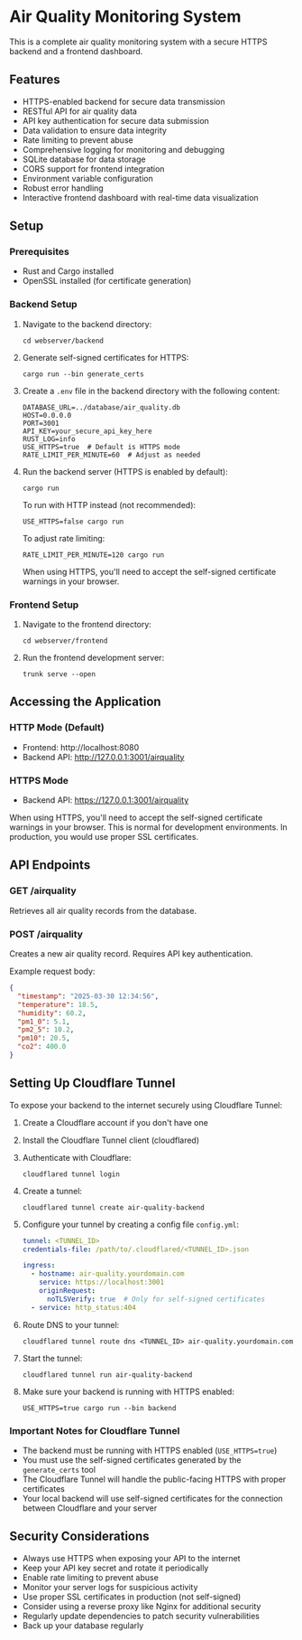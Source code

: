 # Air Quality Monitoring System

This is a complete air quality monitoring system with a secure HTTPS backend and a frontend dashboard.

## Features

- HTTPS-enabled backend for secure data transmission
- RESTful API for air quality data
- API key authentication for secure data submission
- Data validation to ensure data integrity
- Rate limiting to prevent abuse
- Comprehensive logging for monitoring and debugging
- SQLite database for data storage
- CORS support for frontend integration
- Environment variable configuration
- Robust error handling
- Interactive frontend dashboard with real-time data visualization

## Setup

### Prerequisites

- Rust and Cargo installed
- OpenSSL installed (for certificate generation)

### Backend Setup

1. Navigate to the backend directory:
   ```
   cd webserver/backend
   ```

2. Generate self-signed certificates for HTTPS:
   ```
   cargo run --bin generate_certs
   ```

3. Create a `.env` file in the backend directory with the following content:
   ```
   DATABASE_URL=../database/air_quality.db
   HOST=0.0.0.0
   PORT=3001
   API_KEY=your_secure_api_key_here
   RUST_LOG=info
   USE_HTTPS=true  # Default is HTTPS mode
   RATE_LIMIT_PER_MINUTE=60  # Adjust as needed
   ```

4. Run the backend server (HTTPS is enabled by default):
   ```
   cargo run
   ```

   To run with HTTP instead (not recommended):
   ```
   USE_HTTPS=false cargo run
   ```

   To adjust rate limiting:
   ```
   RATE_LIMIT_PER_MINUTE=120 cargo run
   ```

   When using HTTPS, you'll need to accept the self-signed certificate warnings in your browser.

### Frontend Setup

1. Navigate to the frontend directory:
   ```
   cd webserver/frontend
   ```

2. Run the frontend development server:
   ```
   trunk serve --open
   ```

## Accessing the Application

### HTTP Mode (Default)
- Frontend: http://localhost:8080
- Backend API: http://127.0.0.1:3001/airquality

### HTTPS Mode
- Backend API: https://127.0.0.1:3001/airquality

When using HTTPS, you'll need to accept the self-signed certificate warnings in your browser. This is normal for development environments. In production, you would use proper SSL certificates.

## API Endpoints

### GET /airquality

Retrieves all air quality records from the database.

### POST /airquality

Creates a new air quality record. Requires API key authentication.

Example request body:
```json
{
  "timestamp": "2025-03-30 12:34:56",
  "temperature": 18.5,
  "humidity": 60.2,
  "pm1_0": 5.1,
  "pm2_5": 10.2,
  "pm10": 20.5,
  "co2": 400.0
}
```

## Setting Up Cloudflare Tunnel

To expose your backend to the internet securely using Cloudflare Tunnel:

1. Create a Cloudflare account if you don't have one
2. Install the Cloudflare Tunnel client (cloudflared)
3. Authenticate with Cloudflare:
   ```
   cloudflared tunnel login
   ```
4. Create a tunnel:
   ```
   cloudflared tunnel create air-quality-backend
   ```
5. Configure your tunnel by creating a config file `config.yml`:
   ```yaml
   tunnel: <TUNNEL_ID>
   credentials-file: /path/to/.cloudflared/<TUNNEL_ID>.json

   ingress:
     - hostname: air-quality.yourdomain.com
       service: https://localhost:3001
       originRequest:
         noTLSVerify: true  # Only for self-signed certificates
     - service: http_status:404
   ```

6. Route DNS to your tunnel:
   ```
   cloudflared tunnel route dns <TUNNEL_ID> air-quality.yourdomain.com
   ```
7. Start the tunnel:
   ```
   cloudflared tunnel run air-quality-backend
   ```

8. Make sure your backend is running with HTTPS enabled:
   ```
   USE_HTTPS=true cargo run --bin backend
   ```

### Important Notes for Cloudflare Tunnel

- The backend must be running with HTTPS enabled (`USE_HTTPS=true`)
- You must use the self-signed certificates generated by the `generate_certs` tool
- The Cloudflare Tunnel will handle the public-facing HTTPS with proper certificates
- Your local backend will use self-signed certificates for the connection between Cloudflare and your server

## Security Considerations

- Always use HTTPS when exposing your API to the internet
- Keep your API key secret and rotate it periodically
- Enable rate limiting to prevent abuse
- Monitor your server logs for suspicious activity
- Use proper SSL certificates in production (not self-signed)
- Consider using a reverse proxy like Nginx for additional security
- Regularly update dependencies to patch security vulnerabilities
- Back up your database regularly
